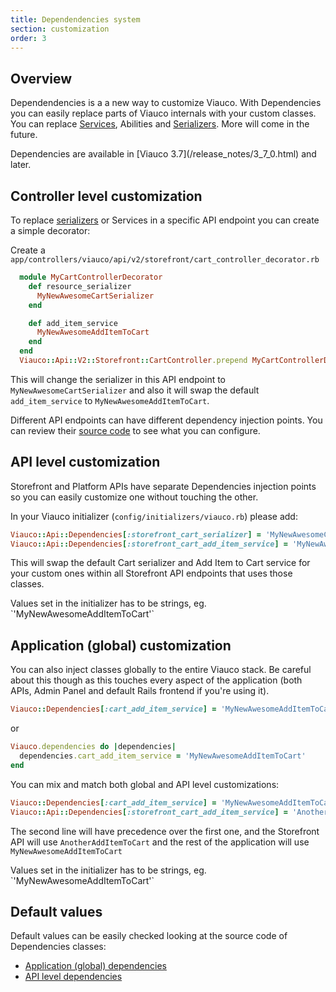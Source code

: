```yaml
---
title: Dependendencies system
section: customization
order: 3
---
```


## Overview

Dependendencies is a a new way to customize Viauco. With Dependencies you can easily replace parts of Viauco internals with your custom classes. You can replace [Services](https://github.com/viauco/viauco/tree/master/core/app/services/viauco), Abilities and [Serializers](https://github.com/viauco/viauco/tree/master/api/app/serializers/viauco/v2). More will come in the future.

<alert kind="warning">
  Dependencies are available in [Viauco 3.7](/release_notes/3_7_0.html) and later.
</alert>

## Controller level customization

To replace [serializers](https://github.com/Netflix/fast_jsonapi) or Services in a specific API endpoint you can create a simple decorator:

Create a `app/controllers/viauco/api/v2/storefront/cart_controller_decorator.rb`
```ruby
  module MyCartControllerDecorator
    def resource_serializer
      MyNewAwesomeCartSerializer
    end

    def add_item_service
      MyNewAwesomeAddItemToCart
    end
  end
  Viauco::Api::V2::Storefront::CartController.prepend MyCartControllerDecorator
```

This will change the serializer in this API endpoint to `MyNewAwesomeCartSerializer` and also it will swap the default `add_item_service` to `MyNewAwesomeAddItemToCart`.

Different API endpoints can have different dependency injection points. You can review their [source code](https://github.com/viauco/viauco/tree/master/api/app/controllers/viauco/api/v2) to see what you can configure.

## API level customization

Storefront and Platform APIs have separate Dependencies injection points so you can easily customize one without touching the other.

In your Viauco initializer (`config/initializers/viauco.rb`) please add:

```ruby
Viauco::Api::Dependencies[:storefront_cart_serializer] = 'MyNewAwesomeCartSerializer'
Viauco::Api::Dependencies[:storefront_cart_add_item_service] = 'MyNewAwesomeAddItemToCart'
```

This will swap the default Cart serializer and Add Item to Cart service for your custom ones within all Storefront API endpoints that uses those classes.

<alert kind="warning">
  Values set in the initializer has to be strings, eg. `'MyNewAwesomeAddItemToCart'`
</alert>

## Application (global) customization

You can also inject classes globally to the entire Viauco stack. Be careful about this though as this touches every aspect of the application (both APIs, Admin Panel and default Rails frontend if you're using it).

```ruby
Viauco::Dependencies[:cart_add_item_service] = 'MyNewAwesomeAddItemToCart'
```

or

```ruby
Viauco.dependencies do |dependencies|
  dependencies.cart_add_item_service = 'MyNewAwesomeAddItemToCart'
end
```

You can mix and match both global and API level customizations:

```ruby
Viauco::Dependencies[:cart_add_item_service] = 'MyNewAwesomeAddItemToCart'
Viauco::Api::Dependencies[:storefront_cart_add_item_service] = 'AnotherAddItemToCart'
```

The second line will have precedence over the first one, and the Storefront API will use `AnotherAddItemToCart` and the rest of the application will use `MyNewAwesomeAddItemToCart`

<alert kind="warning">
  Values set in the initializer has to be strings, eg. `'MyNewAwesomeAddItemToCart'`
</alert>

## Default values

Default values can be easily checked looking at the source code of Dependencies classes:

- [Application (global) dependencies](https://github.com/viauco/viauco/blob/master/core/app/models/viauco/app_dependencies.rb)
- [API level dependencies](https://github.com/viauco/viauco/blob/master/api/app/models/viauco/api_dependencies.rb)
